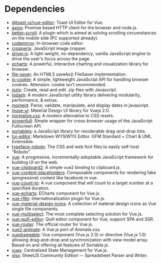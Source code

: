# Dependencies

- [@toast-ui/vue-editor](https://github.com/nhnent/toast-ui.vue-editor): Toast UI Editor for Vue.
- [axios](https://github.com/axios/axios): Promise based HTTP client for the browser and node.js.
- [better-scroll](https://ustbhuangyi.github.io/better-scroll/doc/en/): A plugin which is aimed at solving scrolling circumstances on the mobile side (PC supported already).
- [codemirror](https://github.com/codemirror/CodeMirror): In-browser code editor.
- [cropperjs](https://github.com/fengyuanchen/cropperjs): JavaScript image cropper.
- [driver.js](https://github.com/kamranahmedse/driver.js): A light-weight, no-dependency, vanilla JavaScript engine to drive the user's focus across the page.
- [echarts](https://github.com/apache/incubator-echarts): A powerful, interactive charting and visualization library for browser.
- [file-saver](https://github.com/eligrey/FileSaver.js): An HTML5 saveAs() FileSaver implementation.
- [js-cookie](https://github.com/js-cookie/js-cookie): A simple, lightweight JavaScript API for handling browser cookies. Attension: cookie isn't recommended.
- [jszip](https://github.com/Stuk/jszip): Create, read and edit .zip files with Javascript.
- [lodash](https://github.com/lodash/lodash): A modern JavaScript utility library delivering modularity, performance, & extras.
- [moment](https://github.com/moment/moment/): Parse, validate, manipulate, and display dates in javascript.
- [muse-ui](https://github.com/museui/muse-ui): Material Design UI library for Vuejs 2.0.
- [normalize.css](https://github.com/necolas/normalize.css): A modern alternative to CSS resets.
- [screenfull](https://github.com/sindresorhus/screenfull.js): Simple wrapper for cross-browser usage of the JavaScript Fullscreen API.
- [sortablejs](https://www.npmjs.com/package/sortablejs): a JavaScript library for reorderable drag-and-drop lists.
- [tui-editor](https://github.com/nhnent/tui.editor): Markdown WYSIWYG Editor. GFM Standard + Chart & UML Extensible.
- [typeface-roboto](https://www.npmjs.com/package/typeface-roboto): The CSS and web font files to easily self-host “Roboto”.
- [vue](https://github.com/vuejs/vue): A progressive, incrementally-adoptable JavaScript framework for building UI on the web.
- [vue-clipboard2](https://github.com/Inndy/vue-clipboard2): A simple vue2 binding to clipboard.js.
- [vue-content-placeholders](https://github.com/michalsnik/vue-content-placeholders): Composable components for rendering fake (progressive) content like facebook in vue.
- [vue-count-to](https://github.com/PanJiaChen/vue-countTo): A vue component that will count to a target number at a specified duration.
- [vue-echarts](https://github.com/ecomfe/vue-echarts): ECharts component for Vue.js.
- [vue-i18n](https://kazupon.github.io/vue-i18n/): Internationalization plugin for Vue.js.
- [vue-material-design-icons](https://gitlab.com/robcresswell/vue-material-design-icons): A collection of material design icons as Vue single file components.
- [vue-multiselect](https://vue-multiselect.js.org/): The most complete selecting solution for Vue.js.
- [vue-quill-editor](https://github.com/surmon-china/vue-quill-editor): Quill editor component for Vue, support SPA and SSR.
- [vue-router](https://github.com/vuejs/vue-router): The official router for Vue.js.
- [vue2-animate](https://github.com/hussnaindev63/vue2-animate): A Vue.js port of Animate.css.
- [vuedraggable](https://www.npmjs.com/package/vuedraggable): Vue component (Vue.js 2.0) or directive (Vue.js 1.0) allowing drag-and-drop and synchronization with view model array. Based on and offering all features of Sortable.js.
- [vuex](https://github.com/vuejs/vuex): Centralized State Management for Vue.js.
- [xlsx](https://docs.sheetjs.com/): SheetJS Community Edition -- Spreadsheet Parser and Writer.